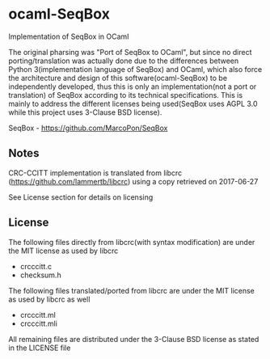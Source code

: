 # ocaml-SeqBox
Implementation of SeqBox in OCaml

The original pharsing was "Port of SeqBox to OCaml", but since no direct porting/translation was actually done due to the differences between Python 3(implementation language of SeqBox) and OCaml, which also force the architecture and design of this software(ocaml-SeqBox) to be independently developed, thus this is only an implementation(not a port or translation) of SeqBox according to its technical specifications.
This is mainly to address the different licenses being used(SeqBox uses AGPL 3.0 while this project uses 3-Clause BSD license).

SeqBox - https://github.com/MarcoPon/SeqBox

## Notes
CRC-CCITT implementation is translated from libcrc (https://github.com/lammertb/libcrc) using a copy retrieved on 2017-06-27

See License section for details on licensing

## License
The following files directly from libcrc(with syntax modification) are under the MIT license as used by libcrc
  - crcccitt.c
  - checksum.h
  
The following files translated/ported from libcrc are under the MIT license as used by libcrc as well
  - crcccitt.ml
  - crcccitt.mli

All remaining files are distributed under the 3-Clause BSD license as stated in the LICENSE file
